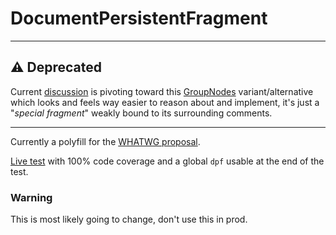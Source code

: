 # DocumentPersistentFragment

- - -

## ⚠️ Deprecated

Current [discussion](https://github.com/whatwg/dom/issues/736#issuecomment-2764636514) is pivoting toward this [GroupNodes](https://github.com/WebReflection/group-nodes#readme) variant/alternative which looks and feels way easier to reason about and implement, it's just a "*special fragment*" weakly bound to its surrounding comments.

- - -

Currently a polyfill for the [WHATWG proposal](https://github.com/whatwg/dom/issues/736).

[Live test](https://webreflection.github.io/document-persistent-fragment/) with 100% code coverage and a global `dpf` usable at the end of the test.

### Warning

This is most likely going to change, don't use this in prod.
